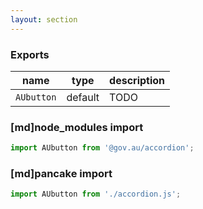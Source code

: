 ```yaml
---
layout: section
---
```


### Exports

| name       | type    | description
|------------|---------|-----------------------------------------------------------------------------
| `AUbutton` | default | TODO

### [md]node_modules import

```jsx
import AUbutton from '@gov.au/accordion';
```

### [md]pancake import

```jsx
import AUbutton from './accordion.js';
```
